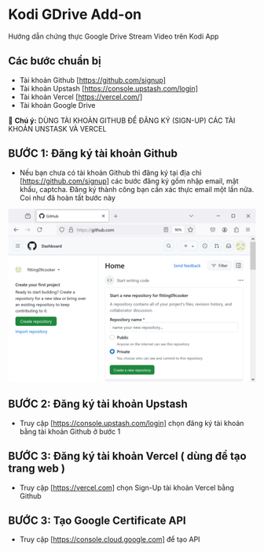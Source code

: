 # Kodi GDrive Add-on

Hướng dẫn chứng thực Google Drive Stream Video trên Kodi App

## Các bước chuẩn bị

- Tài khoản Github [https://github.com/signup]
- Tài khoản Upstash [https://console.upstash.com/login]
- Tài khoản Vercel [https://vercel.com/]
- Tài khoản Google Drive

👋 **Chú ý:** DÙNG TÀI KHOẢN GITHUB ĐỂ ĐĂNG KÝ (SIGN-UP) CÁC TÀI KHOẢN UNSTASK VÀ VERCEL

## BƯỚC 1: Đăng ký tài khoản Github

- Nếu bạn chưa có tài khoản Github thì đăng ký tại địa chỉ [https://github.com/signup] các bước đăng ký gồm nhập email, mật khẩu, captcha. Đăng ký thành công bạn cần xác thực email một lần nữa. Coi như đã hoàn tất bước này

![Tài khoàn](images/dxpralMSz6.png)

## BƯỚC 2: Đăng ký tài khoản Upstash

- Truy cập [https://console.upstash.com/login] chọn đăng ký tài khoản bằng tài khoản Github ở bước 1

## BƯỚC 3: Đăng ký tài khoản Vercel ( dùng để tạo trang web )

- Truy cập [https://vercel.com] chọn Sign-Up tài khoản Vercel bằng Github

## BƯỚC 3: Tạo Google Certificate API

- Truy cập [https://console.cloud.google.com] để tạo API
